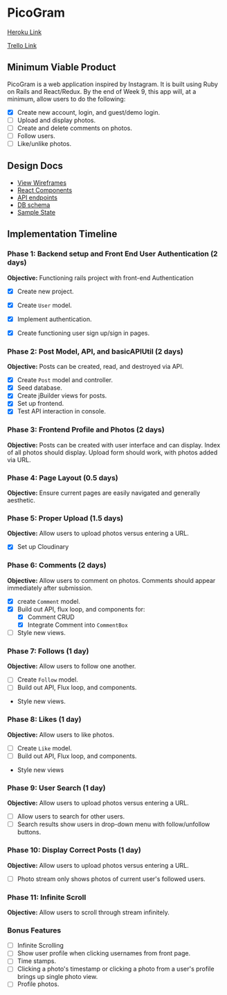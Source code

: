 # PicoGram
[Heroku Link][heroku]

[Trello Link][trello]

[heroku]: https://thisispicogram.herokuapp.com/
[trello]: https://trello.com/b/SSawsreK/picogram

## Minimum Viable Product
PicoGram is a web application inspired by Instagram. It is built using Ruby on Rails and React/Redux. By the end of Week 9, this app will, at a minimum, allow users to do the following:
- [x] Create new account, login, and guest/demo login.
- [ ] Upload and display photos.
- [ ] Create and delete comments on photos.
- [ ] Follow users.
- [ ] Like/unlike photos.

## Design Docs
* [View Wireframes][wireframes]
* [React Components][components]
* [API endpoints][api-endpoints]
* [DB schema][schema]
* [Sample State][sample-state]

[wireframes]: wireframes
[components]: component-hierarchy.md
[sample-state]: sample-state.md
[api-endpoints]: api-endpoints.md
[schema]: schema.md

## Implementation Timeline
### Phase 1: Backend setup and Front End User Authentication (2 days)

**Objective:** Functioning rails project with front-end Authentication

- [x] Create new project.
- [x] Create `User` model.
- [x] Implement authentication.
- [x] Create functioning user sign up/sign in pages.


### Phase 2: Post Model, API, and basicAPIUtil (2 days)
**Objective:** Posts can be created, read, and destroyed via API.

- [x] Create `Post` model and controller.
- [x] Seed database.
- [x] Create jBuilder views for posts.
- [x] Set up frontend.
- [x] Test API interaction in console.

### Phase 3: Frontend Profile and Photos (2 days)
**Objective:** Posts can be created with user interface and can display. Index of all photos should display. Upload form should work, with photos added via URL.

### Phase 4: Page Layout (0.5 days)
**Objective:** Ensure current pages are easily navigated and generally aesthetic.

### Phase 5: Proper Upload (1.5 days)
**Objective:** Allow users to upload photos versus entering a URL.
- [x] Set up Cloudinary

### Phase 6: Comments (2 days)
**Objective:** Allow users to comment on photos. Comments should appear immediately after submission.
- [x] create `Comment` model.
- [x] Build out API, flux loop, and components for:
  - [x] Comment CRUD
  - [x] Integrate Comment into `CommentBox`
- [ ] Style new views.

### Phase 7: Follows (1 day)
**Objective:** Allow users to follow one another.
- [ ] Create `Follow` model.
- [ ] Build out API, Flux loop, and components.
- Style new views.

### Phase 8: Likes (1 day)
**Objective:** Allow users to like photos.
- [ ] Create `Like` model.
- [ ] Build out API, Flux loop, and components.
- Style new views

### Phase 9: User Search (1 day)
**Objective:** Allow users to upload photos versus entering a URL.
- [ ] Allow users to search for other users.
- [ ] Search results show users in drop-down menu with follow/unfollow buttons.

### Phase 10: Display Correct Posts (1 day)
**Objective:** Allow users to upload photos versus entering a URL.
- [ ] Photo stream only shows photos of current user's followed users.

### Phase 11: Infinite Scroll
**Objective:** Allow users to scroll through stream infinitely.

### Bonus Features
- [ ] Infinite Scrolling
- [ ] Show user profile when clicking usernames from front page.
- [ ] Time stamps.
- [ ] Clicking a photo's timestamp or clicking a photo from a user's profile brings up single photo view.
- [ ] Profile photos.
